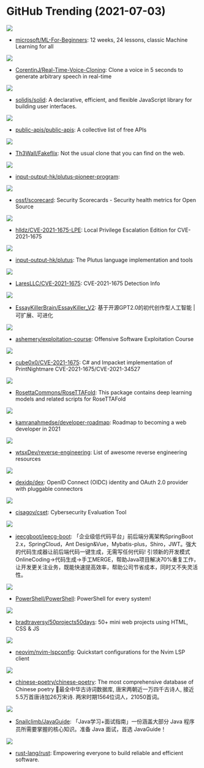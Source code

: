 # GitHub Trending (2021-07-03)

![](https://img.shields.io/badge/Jupyter%20Notebook-New%201-green?style=flat-square&logo=appveyor)
- [microsoft/ML-For-Beginners](https://github.com/microsoft/ML-For-Beginners): 12 weeks, 24 lessons, classic Machine Learning for all

![](https://img.shields.io/badge/Python-New%20524-green?style=flat-square&logo=appveyor)
- [CorentinJ/Real-Time-Voice-Cloning](https://github.com/CorentinJ/Real-Time-Voice-Cloning): Clone a voice in 5 seconds to generate arbitrary speech in real-time

![](https://img.shields.io/badge/TypeScript-New%20506-green?style=flat-square&logo=appveyor)
- [solidjs/solid](https://github.com/solidjs/solid): A declarative, efficient, and flexible JavaScript library for building user interfaces.

![](https://img.shields.io/badge/Python-New%20184-green?style=flat-square&logo=appveyor)
- [public-apis/public-apis](https://github.com/public-apis/public-apis): A collective list of free APIs

![](https://img.shields.io/badge/JavaScript-New%20169-green?style=flat-square&logo=appveyor)
- [Th3Wall/Fakeflix](https://github.com/Th3Wall/Fakeflix): Not the usual clone that you can find on the web.

![](https://img.shields.io/badge/Haskell-New%2055-green?style=flat-square&logo=appveyor)
- [input-output-hk/plutus-pioneer-program](https://github.com/input-output-hk/plutus-pioneer-program): 

![](https://img.shields.io/badge/Go-New%20206-green?style=flat-square&logo=appveyor)
- [ossf/scorecard](https://github.com/ossf/scorecard): Security Scorecards - Security health metrics for Open Source

![](https://img.shields.io/badge/C-New%2097-green?style=flat-square&logo=appveyor)
- [hlldz/CVE-2021-1675-LPE](https://github.com/hlldz/CVE-2021-1675-LPE): Local Privilege Escalation Edition for CVE-2021-1675

![](https://img.shields.io/badge/HTML-New%2047-green?style=flat-square&logo=appveyor)
- [input-output-hk/plutus](https://github.com/input-output-hk/plutus): The Plutus language implementation and tools

![](https://img.shields.io/badge/none-New%2033-green?style=flat-square&logo=appveyor)
- [LaresLLC/CVE-2021-1675](https://github.com/LaresLLC/CVE-2021-1675): CVE-2021-1675 Detection Info

![](https://img.shields.io/badge/Python-New%20359-green?style=flat-square&logo=appveyor)
- [EssayKillerBrain/EssayKiller_V2](https://github.com/EssayKillerBrain/EssayKiller_V2): 基于开源GPT2.0的初代创作型人工智能 | 可扩展、可进化

![](https://img.shields.io/badge/Python-New%2027-green?style=flat-square&logo=appveyor)
- [ashemery/exploitation-course](https://github.com/ashemery/exploitation-course): Offensive Software Exploitation Course

![](https://img.shields.io/badge/C%23-New%20168-green?style=flat-square&logo=appveyor)
- [cube0x0/CVE-2021-1675](https://github.com/cube0x0/CVE-2021-1675): C# and Impacket implementation of PrintNightmare CVE-2021-1675/CVE-2021-34527

![](https://img.shields.io/badge/Python-New%2017-green?style=flat-square&logo=appveyor)
- [RosettaCommons/RoseTTAFold](https://github.com/RosettaCommons/RoseTTAFold): This package contains deep learning models and related scripts for RoseTTAFold

![](https://img.shields.io/badge/none-New%20154-green?style=flat-square&logo=appveyor)
- [kamranahmedse/developer-roadmap](https://github.com/kamranahmedse/developer-roadmap): Roadmap to becoming a web developer in 2021

![](https://img.shields.io/badge/none-New%20159-green?style=flat-square&logo=appveyor)
- [wtsxDev/reverse-engineering](https://github.com/wtsxDev/reverse-engineering): List of awesome reverse engineering resources

![](https://img.shields.io/badge/Go-New%2060-green?style=flat-square&logo=appveyor)
- [dexidp/dex](https://github.com/dexidp/dex): OpenID Connect (OIDC) identity and OAuth 2.0 provider with pluggable connectors

![](https://img.shields.io/badge/TSQL-New%2043-green?style=flat-square&logo=appveyor)
- [cisagov/cset](https://github.com/cisagov/cset): Cybersecurity Evaluation Tool

![](https://img.shields.io/badge/Java-New%2035-green?style=flat-square&logo=appveyor)
- [jeecgboot/jeecg-boot](https://github.com/jeecgboot/jeecg-boot): 「企业级低代码平台」前后端分离架构SpringBoot 2.x，SpringCloud，Ant Design&Vue，Mybatis-plus，Shiro，JWT。强大的代码生成器让前后端代码一键生成，无需写任何代码! 引领新的开发模式OnlineCoding->代码生成->手工MERGE，帮助Java项目解决70%重复工作，让开发更关注业务，既能快速提高效率，帮助公司节省成本，同时又不失灵活性。

![](https://img.shields.io/badge/C%23-New%20178-green?style=flat-square&logo=appveyor)
- [PowerShell/PowerShell](https://github.com/PowerShell/PowerShell): PowerShell for every system!

![](https://img.shields.io/badge/CSS-New%20105-green?style=flat-square&logo=appveyor)
- [bradtraversy/50projects50days](https://github.com/bradtraversy/50projects50days): 50+ mini web projects using HTML, CSS & JS

![](https://img.shields.io/badge/Lua-New%2032-green?style=flat-square&logo=appveyor)
- [neovim/nvim-lspconfig](https://github.com/neovim/nvim-lspconfig): Quickstart configurations for the Nvim LSP client

![](https://img.shields.io/badge/JavaScript-New%20240-green?style=flat-square&logo=appveyor)
- [chinese-poetry/chinese-poetry](https://github.com/chinese-poetry/chinese-poetry): The most comprehensive database of Chinese poetry 🧶最全中华古诗词数据库, 唐宋两朝近一万四千古诗人, 接近5.5万首唐诗加26万宋诗. 两宋时期1564位词人，21050首词。

![](https://img.shields.io/badge/Java-New%2093-green?style=flat-square&logo=appveyor)
- [Snailclimb/JavaGuide](https://github.com/Snailclimb/JavaGuide): 「Java学习+面试指南」一份涵盖大部分 Java 程序员所需要掌握的核心知识。准备 Java 面试，首选 JavaGuide！

![](https://img.shields.io/badge/Rust-New%2039-green?style=flat-square&logo=appveyor)
- [rust-lang/rust](https://github.com/rust-lang/rust): Empowering everyone to build reliable and efficient software.

